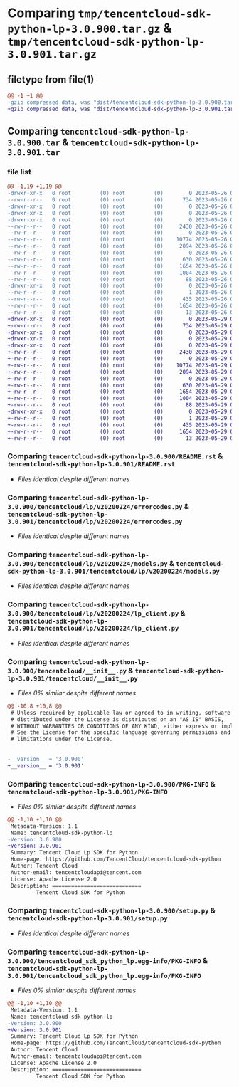 # Comparing `tmp/tencentcloud-sdk-python-lp-3.0.900.tar.gz` & `tmp/tencentcloud-sdk-python-lp-3.0.901.tar.gz`

## filetype from file(1)

```diff
@@ -1 +1 @@
-gzip compressed data, was "dist/tencentcloud-sdk-python-lp-3.0.900.tar", last modified: Fri May 26 02:22:34 2023, max compression
+gzip compressed data, was "dist/tencentcloud-sdk-python-lp-3.0.901.tar", last modified: Mon May 29 02:31:28 2023, max compression
```

## Comparing `tencentcloud-sdk-python-lp-3.0.900.tar` & `tencentcloud-sdk-python-lp-3.0.901.tar`

### file list

```diff
@@ -1,19 +1,19 @@
-drwxr-xr-x   0 root         (0) root         (0)        0 2023-05-26 02:22:34.000000 tencentcloud-sdk-python-lp-3.0.900/
--rw-r--r--   0 root         (0) root         (0)      734 2023-05-26 02:22:34.000000 tencentcloud-sdk-python-lp-3.0.900/README.rst
-drwxr-xr-x   0 root         (0) root         (0)        0 2023-05-26 02:22:34.000000 tencentcloud-sdk-python-lp-3.0.900/tencentcloud/
-drwxr-xr-x   0 root         (0) root         (0)        0 2023-05-26 02:22:34.000000 tencentcloud-sdk-python-lp-3.0.900/tencentcloud/lp/
-drwxr-xr-x   0 root         (0) root         (0)        0 2023-05-26 02:22:34.000000 tencentcloud-sdk-python-lp-3.0.900/tencentcloud/lp/v20200224/
--rw-r--r--   0 root         (0) root         (0)     2430 2023-05-26 02:22:34.000000 tencentcloud-sdk-python-lp-3.0.900/tencentcloud/lp/v20200224/errorcodes.py
--rw-r--r--   0 root         (0) root         (0)        0 2023-05-26 02:22:34.000000 tencentcloud-sdk-python-lp-3.0.900/tencentcloud/lp/v20200224/__init__.py
--rw-r--r--   0 root         (0) root         (0)    10774 2023-05-26 02:22:34.000000 tencentcloud-sdk-python-lp-3.0.900/tencentcloud/lp/v20200224/models.py
--rw-r--r--   0 root         (0) root         (0)     2094 2023-05-26 02:22:34.000000 tencentcloud-sdk-python-lp-3.0.900/tencentcloud/lp/v20200224/lp_client.py
--rw-r--r--   0 root         (0) root         (0)        0 2023-05-26 02:22:34.000000 tencentcloud-sdk-python-lp-3.0.900/tencentcloud/lp/__init__.py
--rw-r--r--   0 root         (0) root         (0)      630 2023-05-26 02:22:34.000000 tencentcloud-sdk-python-lp-3.0.900/tencentcloud/__init__.py
--rw-r--r--   0 root         (0) root         (0)     1654 2023-05-26 02:22:34.000000 tencentcloud-sdk-python-lp-3.0.900/PKG-INFO
--rw-r--r--   0 root         (0) root         (0)     1004 2023-05-26 02:22:34.000000 tencentcloud-sdk-python-lp-3.0.900/setup.py
--rw-r--r--   0 root         (0) root         (0)       88 2023-05-26 02:22:34.000000 tencentcloud-sdk-python-lp-3.0.900/setup.cfg
-drwxr-xr-x   0 root         (0) root         (0)        0 2023-05-26 02:22:34.000000 tencentcloud-sdk-python-lp-3.0.900/tencentcloud_sdk_python_lp.egg-info/
--rw-r--r--   0 root         (0) root         (0)        1 2023-05-26 02:22:34.000000 tencentcloud-sdk-python-lp-3.0.900/tencentcloud_sdk_python_lp.egg-info/dependency_links.txt
--rw-r--r--   0 root         (0) root         (0)      435 2023-05-26 02:22:34.000000 tencentcloud-sdk-python-lp-3.0.900/tencentcloud_sdk_python_lp.egg-info/SOURCES.txt
--rw-r--r--   0 root         (0) root         (0)     1654 2023-05-26 02:22:34.000000 tencentcloud-sdk-python-lp-3.0.900/tencentcloud_sdk_python_lp.egg-info/PKG-INFO
--rw-r--r--   0 root         (0) root         (0)       13 2023-05-26 02:22:34.000000 tencentcloud-sdk-python-lp-3.0.900/tencentcloud_sdk_python_lp.egg-info/top_level.txt
+drwxr-xr-x   0 root         (0) root         (0)        0 2023-05-29 02:31:28.000000 tencentcloud-sdk-python-lp-3.0.901/
+-rw-r--r--   0 root         (0) root         (0)      734 2023-05-29 02:31:28.000000 tencentcloud-sdk-python-lp-3.0.901/README.rst
+drwxr-xr-x   0 root         (0) root         (0)        0 2023-05-29 02:31:28.000000 tencentcloud-sdk-python-lp-3.0.901/tencentcloud/
+drwxr-xr-x   0 root         (0) root         (0)        0 2023-05-29 02:31:28.000000 tencentcloud-sdk-python-lp-3.0.901/tencentcloud/lp/
+drwxr-xr-x   0 root         (0) root         (0)        0 2023-05-29 02:31:28.000000 tencentcloud-sdk-python-lp-3.0.901/tencentcloud/lp/v20200224/
+-rw-r--r--   0 root         (0) root         (0)     2430 2023-05-29 02:31:28.000000 tencentcloud-sdk-python-lp-3.0.901/tencentcloud/lp/v20200224/errorcodes.py
+-rw-r--r--   0 root         (0) root         (0)        0 2023-05-29 02:31:28.000000 tencentcloud-sdk-python-lp-3.0.901/tencentcloud/lp/v20200224/__init__.py
+-rw-r--r--   0 root         (0) root         (0)    10774 2023-05-29 02:31:28.000000 tencentcloud-sdk-python-lp-3.0.901/tencentcloud/lp/v20200224/models.py
+-rw-r--r--   0 root         (0) root         (0)     2094 2023-05-29 02:31:28.000000 tencentcloud-sdk-python-lp-3.0.901/tencentcloud/lp/v20200224/lp_client.py
+-rw-r--r--   0 root         (0) root         (0)        0 2023-05-29 02:31:28.000000 tencentcloud-sdk-python-lp-3.0.901/tencentcloud/lp/__init__.py
+-rw-r--r--   0 root         (0) root         (0)      630 2023-05-29 02:31:28.000000 tencentcloud-sdk-python-lp-3.0.901/tencentcloud/__init__.py
+-rw-r--r--   0 root         (0) root         (0)     1654 2023-05-29 02:31:28.000000 tencentcloud-sdk-python-lp-3.0.901/PKG-INFO
+-rw-r--r--   0 root         (0) root         (0)     1004 2023-05-29 02:31:28.000000 tencentcloud-sdk-python-lp-3.0.901/setup.py
+-rw-r--r--   0 root         (0) root         (0)       88 2023-05-29 02:31:28.000000 tencentcloud-sdk-python-lp-3.0.901/setup.cfg
+drwxr-xr-x   0 root         (0) root         (0)        0 2023-05-29 02:31:28.000000 tencentcloud-sdk-python-lp-3.0.901/tencentcloud_sdk_python_lp.egg-info/
+-rw-r--r--   0 root         (0) root         (0)        1 2023-05-29 02:31:28.000000 tencentcloud-sdk-python-lp-3.0.901/tencentcloud_sdk_python_lp.egg-info/dependency_links.txt
+-rw-r--r--   0 root         (0) root         (0)      435 2023-05-29 02:31:28.000000 tencentcloud-sdk-python-lp-3.0.901/tencentcloud_sdk_python_lp.egg-info/SOURCES.txt
+-rw-r--r--   0 root         (0) root         (0)     1654 2023-05-29 02:31:28.000000 tencentcloud-sdk-python-lp-3.0.901/tencentcloud_sdk_python_lp.egg-info/PKG-INFO
+-rw-r--r--   0 root         (0) root         (0)       13 2023-05-29 02:31:28.000000 tencentcloud-sdk-python-lp-3.0.901/tencentcloud_sdk_python_lp.egg-info/top_level.txt
```

### Comparing `tencentcloud-sdk-python-lp-3.0.900/README.rst` & `tencentcloud-sdk-python-lp-3.0.901/README.rst`

 * *Files identical despite different names*

### Comparing `tencentcloud-sdk-python-lp-3.0.900/tencentcloud/lp/v20200224/errorcodes.py` & `tencentcloud-sdk-python-lp-3.0.901/tencentcloud/lp/v20200224/errorcodes.py`

 * *Files identical despite different names*

### Comparing `tencentcloud-sdk-python-lp-3.0.900/tencentcloud/lp/v20200224/models.py` & `tencentcloud-sdk-python-lp-3.0.901/tencentcloud/lp/v20200224/models.py`

 * *Files identical despite different names*

### Comparing `tencentcloud-sdk-python-lp-3.0.900/tencentcloud/lp/v20200224/lp_client.py` & `tencentcloud-sdk-python-lp-3.0.901/tencentcloud/lp/v20200224/lp_client.py`

 * *Files identical despite different names*

### Comparing `tencentcloud-sdk-python-lp-3.0.900/tencentcloud/__init__.py` & `tencentcloud-sdk-python-lp-3.0.901/tencentcloud/__init__.py`

 * *Files 0% similar despite different names*

```diff
@@ -10,8 +10,8 @@
 # Unless required by applicable law or agreed to in writing, software
 # distributed under the License is distributed on an "AS IS" BASIS,
 # WITHOUT WARRANTIES OR CONDITIONS OF ANY KIND, either express or implied.
 # See the License for the specific language governing permissions and
 # limitations under the License.
 
 
-__version__ = '3.0.900'
+__version__ = '3.0.901'
```

### Comparing `tencentcloud-sdk-python-lp-3.0.900/PKG-INFO` & `tencentcloud-sdk-python-lp-3.0.901/PKG-INFO`

 * *Files 0% similar despite different names*

```diff
@@ -1,10 +1,10 @@
 Metadata-Version: 1.1
 Name: tencentcloud-sdk-python-lp
-Version: 3.0.900
+Version: 3.0.901
 Summary: Tencent Cloud Lp SDK for Python
 Home-page: https://github.com/TencentCloud/tencentcloud-sdk-python
 Author: Tencent Cloud
 Author-email: tencentcloudapi@tencent.com
 License: Apache License 2.0
 Description: ============================
         Tencent Cloud SDK for Python
```

### Comparing `tencentcloud-sdk-python-lp-3.0.900/setup.py` & `tencentcloud-sdk-python-lp-3.0.901/setup.py`

 * *Files identical despite different names*

### Comparing `tencentcloud-sdk-python-lp-3.0.900/tencentcloud_sdk_python_lp.egg-info/PKG-INFO` & `tencentcloud-sdk-python-lp-3.0.901/tencentcloud_sdk_python_lp.egg-info/PKG-INFO`

 * *Files 0% similar despite different names*

```diff
@@ -1,10 +1,10 @@
 Metadata-Version: 1.1
 Name: tencentcloud-sdk-python-lp
-Version: 3.0.900
+Version: 3.0.901
 Summary: Tencent Cloud Lp SDK for Python
 Home-page: https://github.com/TencentCloud/tencentcloud-sdk-python
 Author: Tencent Cloud
 Author-email: tencentcloudapi@tencent.com
 License: Apache License 2.0
 Description: ============================
         Tencent Cloud SDK for Python
```

